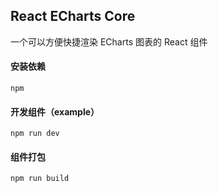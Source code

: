 ## React ECharts Core

一个可以方便快捷渲染 ECharts 图表的 React 组件



#### 安装依赖

```
npm
```

#### 开发组件（example）

```
npm run dev
```

#### 组件打包

```
npm run build
```

